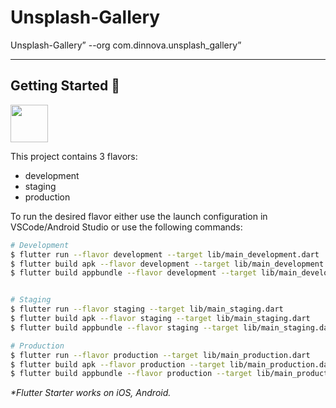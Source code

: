 # Unsplash-Gallery

Unsplash-Gallery” --org com.dinnova.unsplash_gallery”

---

## Getting Started 🚀

<a href="https://drive.google.com/file/d/18J-MQETOnIx6tCR9Vk2keFsVe3Lj73rd/view?usp=sharing">
<img height="60" src="https://tecmanic.com/envato/android-app.png">
</a>

This project contains 3 flavors:

- development
- staging
- production

To run the desired flavor either use the launch configuration in VSCode/Android Studio or use the following commands:

```sh
# Development
$ flutter run --flavor development --target lib/main_development.dart
$ flutter build apk --flavor development --target lib/main_development.dart
$ flutter build appbundle --flavor development --target lib/main_development.dart


# Staging
$ flutter run --flavor staging --target lib/main_staging.dart
$ flutter build apk --flavor staging --target lib/main_staging.dart
$ flutter build appbundle --flavor staging --target lib/main_staging.dart

# Production
$ flutter run --flavor production --target lib/main_production.dart
$ flutter build apk --flavor production --target lib/main_production.dart
$ flutter build appbundle --flavor production --target lib/main_production.dart

```

_\*Flutter Starter works on iOS, Android._




